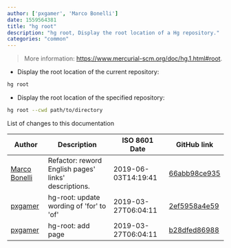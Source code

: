 ```yaml
---
author: ['pxgamer', 'Marco Bonelli']
date: 1559564381
title: "hg root"
description: "hg root, Display the root location of a Hg repository."
categories: "common"
---
```

> More information: <https://www.mercurial-scm.org/doc/hg.1.html#root>.

- Display the root location of the current repository:

```bash
hg root
```

- Display the root location of the specified repository:

```bash
hg root --cwd path/to/directory
```
List of changes to this documentation


Author | Description | ISO 8601 Date | GitHub link
------|-----|-----|-----
[Marco Bonelli](mailto:marco@mebeim.net) | Refactor: reword English pages' links' descriptions. | 2019-06-03T14:19:41 | [66abb98ce935](https://github.com/tldr-pages/tldr/commit/66abb98ce935c0f4516bf30c4d6da72180d5a3ab)
[pxgamer](mailto:owzie123@gmail.com) | hg-root: update wording of 'for' to 'of' | 2019-03-27T06:04:11 | [2ef5958a4e59](https://github.com/tldr-pages/tldr/commit/2ef5958a4e59fbecf29f1c93c80ada36121a4b0a)
[pxgamer](mailto:owzie123@gmail.com) | hg-root: add page | 2019-03-27T06:04:11 | [b28dfed86988](https://github.com/tldr-pages/tldr/commit/b28dfed869889767b19905db4b1070b09876771d)

